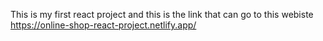 This is my first react project and this is the link that can go to this webiste
https://online-shop-react-project.netlify.app/
